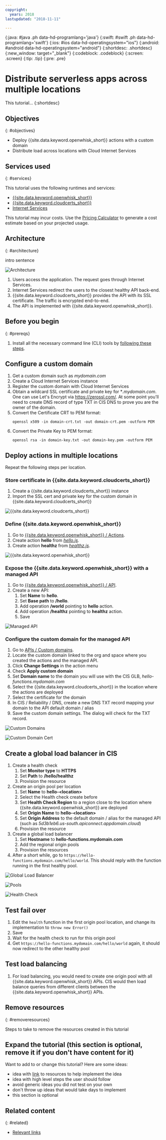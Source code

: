 ```yaml
---
copyright:
  years: 2018
lastupdated: "2018-11-11"

---
```


{:java: #java .ph data-hd-programlang='java'}
{:swift: #swift .ph data-hd-programlang='swift'}
{:ios: #ios data-hd-operatingsystem="ios"}
{:android: #android data-hd-operatingsystem="android"}
{:shortdesc: .shortdesc}
{:new_window: target="_blank"}
{:codeblock: .codeblock}
{:screen: .screen}
{:tip: .tip}
{:pre: .pre}

# Distribute serverless apps across multiple locations

This tutorial...
{:shortdesc}

## Objectives
{: #objectives}

* Deploy {{site.data.keyword.openwhisk_short}} actions with a custom domain
* Distribute load across locations with Cloud Internet Services

## Services used
{: #services}

This tutorial uses the following runtimes and services:
* [{{site.data.keyword.openwhisk_short}}](https://console.bluemix.net/openwhisk/)
* [{{site.data.keyword.cloudcerts_short}}](https://console.bluemix.net/catalog/services/cloudcerts)
* [Internet Services](https://console.bluemix.net/catalog/services/internet-svcs)

This tutorial may incur costs. Use the [Pricing Calculator](https://console.bluemix.net/pricing/) to generate a cost estimate based on your projected usage.

## Architecture
{: #architecture}

intro sentence

<p style="text-align: center;">

  ![Architecture](images/solution44-multi-region-serverless/Architecture.png)
</p>

1. Users access the application. The request goes through Internet Services.
2. Internet Services redirect the users to the closest healthy API back-end.
3. {{site.data.keyword.cloudcerts_short}} provides the API with its SSL certificate. The traffic is encrypted end-to-end.
4. The API is implemented with {{site.data.keyword.openwhisk_short}}.

## Before you begin
{: #prereqs}

1. Install all the necessary command line (CLI) tools by [following these steps](https://console.bluemix.net/docs/cli/index.html#overview).

## Configure a custom domain

1. Get a custom domain such as *mydomain.com*
1. Create a Cloud Internet Services instance
1. Register the custom domain with Cloud Internet Services
1. Obtain a wildcard SSL certificate and private key for **.mydomain.com*. One can use Let's Encrypt via https://zerossl.com/. At some point you'll need to create DNS record of type TXT in CIS DNS to prove you are the owner of the domain.
1. Convert the Certificate CRT to PEM format:
   ```
   openssl x509 -in domain-crt.txt -out domain-crt.pem -outform PEM
   ```
1. Convert the Private Key to PEM format:
   ```
   openssl rsa -in domain-key.txt -out domain-key.pem -outform PEM
   ```

## Deploy actions in multiple locations

Repeat the following steps per location.

### Store certificate in {{site.data.keyword.cloudcerts_short}}

1. Create a {{site.data.keyword.cloudcerts_short}} instance
1. Import the SSL cert and private key for the custom domain in {{site.data.keyword.cloudcerts_short}}

![{{site.data.keyword.cloudcerts_short}}](./certificatemanager.png)

### Define {{site.data.keyword.openwhisk_short}}

1. Go to [{{site.data.keyword.openwhisk_short}} / Actions](https://console.bluemix.net/openwhisk/actions).
1. Create action **hello** from [*hello.js*](./hello.js).
1. Create action **healthz** from [*healthz.js*](./healthz.js).

![{{site.data.keyword.openwhisk_short}}](./actions-are-configured.png)

### Expose the {{site.data.keyword.openwhisk_short}} with a managed API

1. Go to [{{site.data.keyword.openwhisk_short}} / API](https://console.bluemix.net/openwhisk/apimanagement).
1. Create a new API:
   1. Set **Name** to **hello**.
   1. Set **Base path** to **/hello**.
   1. Add operation **/world** pointing to **hello** action.
   1. Add operation **/healthz** pointing to **healthz** action.
   1. Save

![Managed API](./api-gateway.png)

### Configure the custom domain for the managed API

1. Go to [APIs / Custom domains](https://console.bluemix.net/apis/domains).
1. Locate the custom domain linked to the org and space where you created the actions and the managed API.
1. Click **Change Settings** in the action menu
1. Check **Apply custom domain**
1. Set **Domain name** to the domain you will use with the CIS GLB, *hello-functions.mydomain.com*
1. Select the {{site.data.keyword.cloudcerts_short}} in the location where the actions are deployed
1. Select the certificate for the domain
1. In CIS / Reliability / DNS, create a new DNS TXT record mapping your domain to the API default domain / alias
1. Save the custom domain settings. The dialog will check for the TXT record.

![Custom Domains](./custom-domains.png)

![Custom Domain Cert](./custom-domain-cert.png)

## Create a global load balancer in CIS

1. Create a health check
   1. Set **Monitor type** to **HTTPS**
   1. Set **Path** to **/hello/healthz**
   1. Provision the resource
1. Create an origin pool per location
   1. Set **Name** to **hello-\<location>**
   1. Select the Health check create before
   1. Set **Health Check Region** to a region close to the location where {{site.data.keyword.openwhisk_short}} are deployed
   1. Set **Origin Name** to **hello-\<location>**
   1. Set **Origin Address** to the default domain / alias for the managed API (such as _5d3b1eb6.us-south.apiconnect.appdomain.cloud_)
   1. Provision the resource
1. Create a global load balancer
   1. Set **Hostname** to **hello-functions.mydomain.com**
   1. Add the regional origin pools 
   1. Provision the resources
1. After a short while, go to `https://hello-functions.mydomain.com/hello/world`. This should reply with the function running in the first healthy pool.

![Global Load Balancer](./glb.png)

![Pools](./pools.png)

![Health Check](./healthcheck.png)

## Test fail over

1. Edit the `health` function in the first origin pool location, and change its implementation to `throw new Error()`
1. Save
1. Wait for the health check to run for this origin pool
1. Get `https://hello-functions.mydomain.com/hello/world` again, it should now redirect to the other healthy pool

## Test load balancing

1. For load balancing, you would need to create one origin pool with all {{site.data.keyword.openwhisk_short}} APIs. CIS would then load balance queries from different clients between the {{site.data.keyword.openwhisk_short}} APIs.

## Remove resources
{: #removeresources}

Steps to take to remove the resources created in this tutorial

## Expand the tutorial (this section is optional, remove it if you don't have content for it)

Want to add to or change this tutorial? Here are some ideas:
- idea with [link]() to resources to help implement the idea
- idea with high level steps the user should follow
- avoid generic ideas you did not test on your own
- don't throw up ideas that would take days to implement
- this section is optional

## Related content
{: #related}

* [Relevant links](https://blah)
